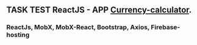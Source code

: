 

## TASK TEST ReactJS - APP [Currency-calculator](https://currency-calculator-test.web.app/).

### ReactJs, MobX, MobX-React, Bootstrap, Axios, Firebase-hosting



